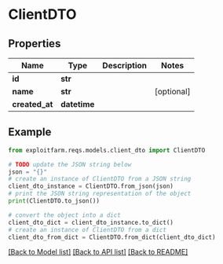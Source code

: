 # ClientDTO


## Properties

Name | Type | Description | Notes
------------ | ------------- | ------------- | -------------
**id** | **str** |  | 
**name** | **str** |  | [optional] 
**created_at** | **datetime** |  | 

## Example

```python
from exploitfarm.reqs.models.client_dto import ClientDTO

# TODO update the JSON string below
json = "{}"
# create an instance of ClientDTO from a JSON string
client_dto_instance = ClientDTO.from_json(json)
# print the JSON string representation of the object
print(ClientDTO.to_json())

# convert the object into a dict
client_dto_dict = client_dto_instance.to_dict()
# create an instance of ClientDTO from a dict
client_dto_from_dict = ClientDTO.from_dict(client_dto_dict)
```
[[Back to Model list]](../README.md#documentation-for-models) [[Back to API list]](../README.md#documentation-for-api-endpoints) [[Back to README]](../README.md)


